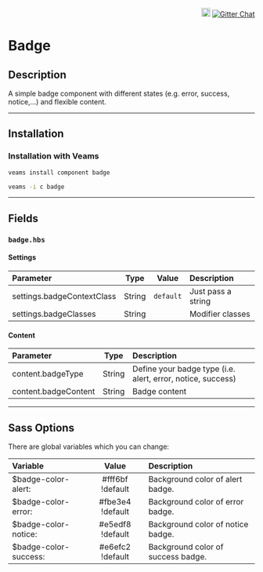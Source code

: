 <p align="right">
<a href="https://badge.fury.io/js/%40veams%2Fcomponent-badge"><img src="https://badge.fury.io/js/%40veams%2Fcomponent-badge.svg" alt="npm version" height="18"></a>
    <a href="https://gitter.im/Sebastian-Fitzner/Veams?utm_source=badge&utm_medium=badge&utm_campaign=pr-badge"><img src="https://badges.gitter.im/Sebastian-Fitzner/Veams.svg" alt="Gitter Chat" /></a>
</p>

# Badge

## Description

A simple badge component with different states (e.g. error, success, notice,...) and flexible content.

----------- 

## Installation 

### Installation with Veams

``` bash
veams install component badge
```
``` bash
veams -i c badge
```

----------- 

## Fields

### `badge.hbs`

#### Settings

| Parameter | Type | Value | Description |
|:--- |:---:|:---: |:--- |
| settings.badgeContextClass | String | `default` | Just pass a string |
| settings.badgeClasses | String | | Modifier classes |

#### Content

| Parameter | Type | Description |
|:--- |:---:|:--- |
| content.badgeType | String | Define your badge type (i.e. alert, error, notice, success) |
| content.badgeContent | String | Badge content |


------------

## Sass Options

There are global variables which you can change: 

| Variable | Value | Description |
|:--- | :---: |:--- |
| $badge-color-alert: | #fff6bf !default | Background color of alert badge. |
| $badge-color-error: | #fbe3e4 !default | Background color of error badge. |
| $badge-color-notice: | #e5edf8 !default | Background color of notice badge. |
| $badge-color-success: | #e6efc2 !default | Background color of success badge. |
